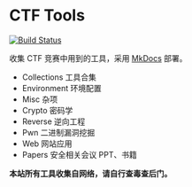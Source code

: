 # CTF Tools

[![Build Status](https://www.travis-ci.org/ctf-wiki/ctf-tools.svg?branch=master)](https://www.travis-ci.org/ctf-wiki/ctf-tools)

收集 CTF 竞赛中用到的工具，采用 [MkDocs](https://github.com/mkdocs/mkdocs) 部署。

- Collections 工具合集
- Environment 环境配置
- Misc 杂项
- Crypto 密码学
- Reverse 逆向工程
- Pwn 二进制漏洞挖掘
- Web 网站应用
- Papers 安全相关会议 PPT、书籍

**本站所有工具收集自网络，请自行查毒查后门。**